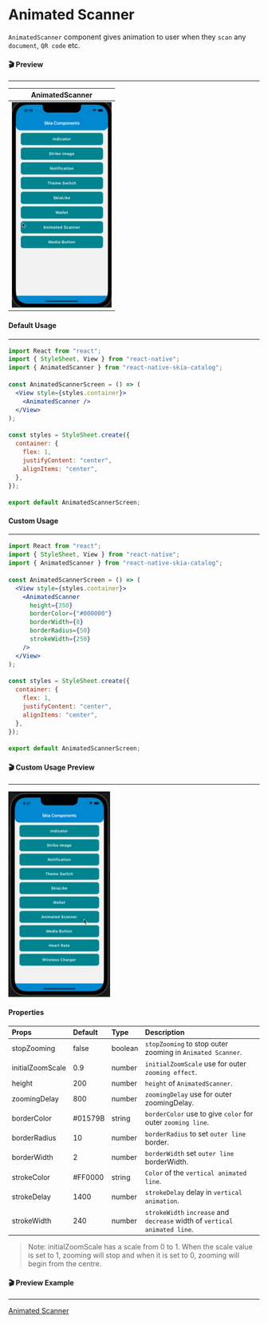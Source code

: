 # Animated Scanner

`AnimatedScanner` component gives animation to user when they `scan` any `document`, `QR code` etc.

#### 🎬 Preview

---

|                AnimatedScanner                 |
| :--------------------------------------------: |
| ![alt tag](/assets/DefaultAnimatedScanner.gif) |

#### Default Usage

---

```jsx
import React from "react";
import { StyleSheet, View } from "react-native";
import { AnimatedScanner } from "react-native-skia-catalog";

const AnimatedScannerScreen = () => (
  <View style={styles.container}>
    <AnimatedScanner />
  </View>
);

const styles = StyleSheet.create({
  container: {
    flex: 1,
    justifyContent: "center",
    alignItems: "center",
  },
});

export default AnimatedScannerScreen;
```

#### Custom Usage

---

```jsx
import React from "react";
import { StyleSheet, View } from "react-native";
import { AnimatedScanner } from "react-native-skia-catalog";

const AnimatedScannerScreen = () => (
  <View style={styles.container}>
    <AnimatedScanner
      height={350}
      borderColor={"#000000"}
      borderWidth={8}
      borderRadius={50}
      strokeWidth={250}
    />
  </View>
);

const styles = StyleSheet.create({
  container: {
    flex: 1,
    justifyContent: "center",
    alignItems: "center",
  },
});

export default AnimatedScannerScreen;
```

#### 🎬 Custom Usage Preview

---

![alt tag](/assets/CustomAnimatedScanner.gif)

#### Properties

| Props            | Default | Type    | Description                                                            |
| :--------------- | :------ | :------ | :--------------------------------------------------------------------- |
| stopZooming      | false   | boolean | `stopZooming` to stop outer zooming in `Animated Scanner`.             |
| initialZoomScale | 0.9     | number  | `initialZoomScale` use for outer `zooming effect`.                     |
| height           | 200     | number  | `height` of `AnimatedScanner`.                                         |
| zoomingDelay     | 800     | number  | `zoomingDelay` use for outer zoomingDelay.                             |
| borderColor      | #01579B | string  | `borderColor` use to give `color` for outer `zooming line`.            |
| borderRadius     | 10      | number  | `borderRadius` to set `outer line` border.                             |
| borderWidth      | 2       | number  | `borderWidth` set `outer line` borderWidth.                            |
| strokeColor      | #FF0000 | string  | `Color` of the `vertical animated line`.                               |
| strokeDelay      | 1400    | number  | `strokeDelay` delay in `vertical animation`.                           |
| strokeWidth      | 240     | number  | `strokeWidth` `increase` and `decrease` width of `vertical animated line`. |

> Note: initialZoomScale has a scale from 0 to 1. When the scale value is set to 1, zooming will stop and when it is set to 0, zooming will begin from the centre.

#### 🎬 Preview Example

---

[Animated Scanner](/example/src/modules/AnimatedScanner/AnimatedScannerScreen.tsx)

